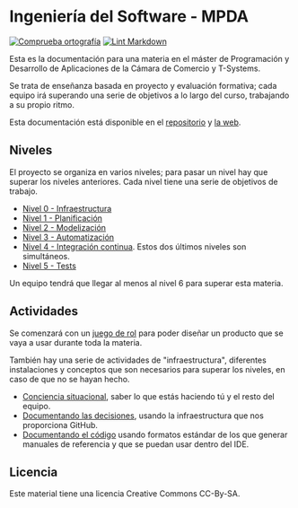 # Ingeniería del Software - MPDA

[![Comprueba
ortografía](https://github.com/JJ/MPDA-IS/actions/workflows/check-readme.yml/badge.svg)](https://github.com/JJ/MPDA-IS/actions/workflows/check-readme.yml)
[![Lint
Markdown](https://github.com/JJ/MPDA-IS/actions/workflows/lint-markdown.yml/badge.svg)](https://github.com/JJ/MPDA-IS/actions/workflows/lint-markdown.yml)

Esta es la documentación para una materia en el máster de Programación y
Desarrollo de Aplicaciones de la Cámara de Comercio y T-Systems.

Se trata de enseñanza basada en proyecto y evaluación formativa; cada equipo irá
superando una serie de objetivos a lo largo del curso, trabajando a su propio
ritmo.

Esta documentación está disponible en el
[repositorio](https://github.com/JJ/MPDA-IS) y [la
web](https://jj.github.io/MPDA-IS).

## Niveles

El proyecto se organiza en varios niveles; para pasar un nivel hay que superar
los niveles anteriores. Cada nivel tiene una serie de objetivos de trabajo.

* [Nivel 0 - Infraestructura](doc/0.Repositorio.md)
* [Nivel 1 - Planificación](doc/1.Planificacion.md)
* [Nivel 2 - Modelización](doc/2.Modelo.md)
* [Nivel 3 - Automatización](doc/3.Automatizar.md)
* [Nivel 4 - Integración continua](doc/4.CI.md). Estos dos últimos niveles son simultáneos.
* [Nivel 5 - Tests](doc/5.Tests.md)

Un equipo tendrá que llegar al menos al nivel 6 para superar esta materia.

## Actividades

Se comenzará con un [juego de rol](doc/actividades/juego-rol-design-thinking.md)
para poder diseñar un producto que se vaya a usar durante toda la materia.

También hay una serie de actividades de "infraestructura", diferentes
instalaciones y conceptos que son necesarios para superar los niveles, en caso
de que no se hayan hecho.

* [Conciencia
  situacional](doc/infraestructura/1.ConcienciaSituacional.md), saber lo que
  estás haciendo tú y el resto del equipo.
* [Documentando las decisiones](doc/infraestructura/2.ADD.md), usando la
  infraestructura que nos proporciona GitHub.
* [Documentando el código](doc/infraestructura/3.Documentación.md) usando
  formatos estándar de los que generar manuales de referencia y que se puedan
  usar dentro del IDE.

## Licencia

Este material tiene una licencia Creative Commons CC-By-SA.
